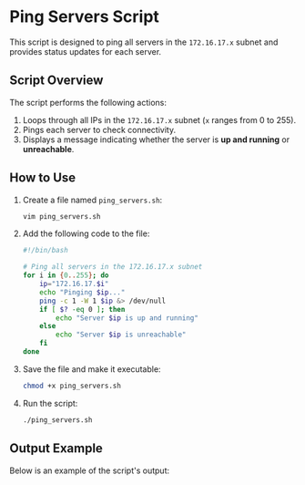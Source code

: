 # Ping Servers Script

This script is designed to ping all servers in the `172.16.17.x` subnet and provides status updates for each server. 

## Script Overview

The script performs the following actions:
1. Loops through all IPs in the `172.16.17.x` subnet (`x` ranges from 0 to 255).
2. Pings each server to check connectivity.
3. Displays a message indicating whether the server is **up and running** or **unreachable**.

## How to Use

1. Create a file named `ping_servers.sh`:
    ```bash
    vim ping_servers.sh
    ```

2. Add the following code to the file:
    ```bash
    #!/bin/bash

    # Ping all servers in the 172.16.17.x subnet
    for i in {0..255}; do
        ip="172.16.17.$i"
        echo "Pinging $ip..."
        ping -c 1 -W 1 $ip &> /dev/null
        if [ $? -eq 0 ]; then
            echo "Server $ip is up and running"
        else
            echo "Server $ip is unreachable"
        fi
    done
    ```

3. Save the file and make it executable:
    ```bash
    chmod +x ping_servers.sh
    ```

4. Run the script:
    ```bash
    ./ping_servers.sh
    ```

## Output Example

Below is an example of the script's output:


